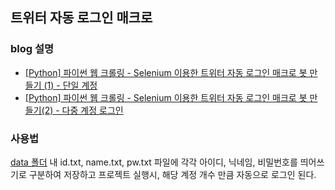 ## 트위터 자동 로그인 매크로
### blog 설명
* [[Python] 파이썬 웹 크롤링 - Selenium 이용한 트위터 자동 로그인 매크로 봇 만들기 (1) - 단일 계정](https://keydi.tistory.com/58)  
* [[Python] 파이썬 웹 크롤링 - Selenium 이용한 트위터 자동 로그인 매크로 봇 만들기(2) - 다중 계정 로그인](https://keydi.tistory.com/59)

### 사용법
[data 폴더](https://github.com/pkd98/ToyProject/tree/master/TwitterAutoLogin/twitterProject/data) 내 id.txt, name.txt, pw.txt 파일에 각각 아이디, 닉네임, 비밀번호를 띄어쓰기로 구분하여 저장하고 프로젝트 실행시, 해당 계정 개수 만큼 자동으로 로그인 된다.
